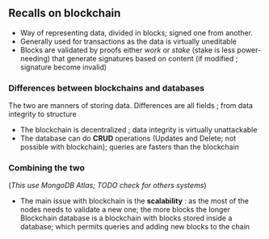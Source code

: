 ## Recalls on blockchain
- Way of representing data, divided in blocks; signed one from another.
- Generally used for transactions as the data is virtually uneditable 
- Blocks are validated by proofs either *work* or *stake* (stake is less power-needing) that generate signatures based on content (if modified ; signature become invalid)
### Differences between blockchains and databases
The two are manners of storing data. Differences are all fields ; from data integrity to structure
- The blockchain is decentralized ; data integrity is virtually unattackable 
- The database can do **CRUD** operations (Updates and Delete; not possible with blockchain); queries are fasters than the blockchain
### Combining the two
(*This use MongoDB Atlas; TODO check for others systems*)
- The main issue with blockchain is the **scalability** : as the most of the nodes needs to validate a new one; the more blocks the longer
Blockchain database is a blockchain with blocks stored inside a database; which permits queries and adding new blocks to the chain 

